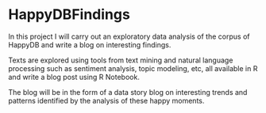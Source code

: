 # HappyDBFindings
In this project I will carry out an exploratory data analysis of the corpus of HappyDB and write a blog on interesting findings.

Texts are explored using tools from text mining and natural language processing such as sentiment analysis, topic modeling, etc, all available in R and write a blog post using R Notebook. 
 
The blog will be in the form of a data story blog on interesting trends and patterns identified by the analysis of these happy moments.

